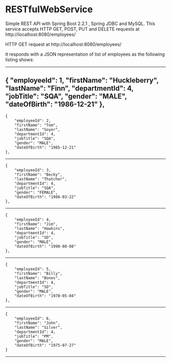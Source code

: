 # RESTfulWebService
Simple REST API with Spring Boot 2.2.1 , Spring JDBC and MySQL.
This service accepts HTTP GET, POST, PUT and DELETE requests at http://localhost:8080/employees/

HTTP GET request at http://localhost:8080/employees/

It responds with a JSON representation of list of employees as the following listing shows:

----
{
        "employeeId": 1,
        "firstName": "Huckleberry",
        "lastName": "Finn",
        "departmentId": 4,
        "jobTitle": "SQA",
        "gender": "MALE",
        "dateOfBirth": "1986-12-21"
    },
----
    {
        "employeeId": 2,
        "firstName": "Tom",
        "lastName": "Soyer",
        "departmentId": 4,
        "jobTitle": "SQA",
        "gender": "MALE",
        "dateOfBirth": "1985-12-21"
    },
----
    {
        "employeeId": 3,
        "firstName": "Becky",
        "lastName": "Thatcher",
        "departmentId": 4,
        "jobTitle": "SQA",
        "gender": "FEMALE",
        "dateOfBirth": "1986-03-22"
    },
----
    {
        "employeeId": 4,
        "firstName": "Jim",
        "lastName": "Hawkins",
        "departmentId": 4,
        "jobTitle": "SD",
        "gender": "MALE",
        "dateOfBirth": "1990-08-08"
    }, 
----
    {
        "employeeId": 5,
        "firstName": "Billy",
        "lastName": "Bones",
        "departmentId": 4,
        "jobTitle": "SD",
        "gender": "MALE",
        "dateOfBirth": "1970-05-04"
    }, 
----
    {
        "employeeId": 6,
        "firstName": "John",
        "lastName": "Silver",
        "departmentId": 4,
        "jobTitle": "PM",
        "gender": "MALE",
        "dateOfBirth": "1975-07-27"
    }
----
